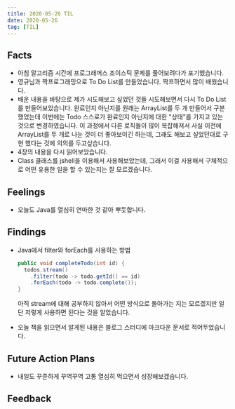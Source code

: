 ```yaml
---
title: 2020-05-26 TIL
date: 2020-05-26
tag: [TIL]
---
```


## Facts

- 아침 알고리즘 시간에 프로그래머스 조이스틱 문제를 풀어보려다가 포기했습니다.
- 영규님과 짝프로그래밍으로 To Do List를 만들었습니다. 짝프하면서 많이 배웠습니다.
- 배운 내용을 바탕으로 제가 시도해보고 싶었던 것들 시도해보면서 다시 To Do List를 만들어보았습니다. 완료인지 아닌지를 원래는 ArrayList를 두 개 만들어서 구분했었는데 이번에는 Todo 스스로가 완료인지 아닌지에 대한 "상태"를 가지고 있는 것으로 변경하였습니다. 이 과정에서 다른 로직들이 많이 복잡해져서 사실 이전에 ArrayList를 두 개로 나눈 것이 더 좋아보이긴 하는데, 그래도 해보고 싶었던대로 구현 했다는 것에 의의를 두고싶습니다.
- 4장의 내용을 다시 읽어보았습니다.
- Class 클래스를 jshell을 이용해서 사용해보았는데, 그래서 이걸 사용해서 구체적으로 어떤 유용한 일을 할 수 있는지는 잘 모르겠습니다.

## Feelings

- 오늘도 Java를 열심히 연마한 것 같아 뿌듯합니다.

## Findings

- Java에서 filter와 forEach를 사용하는 방법  

    ```java
    public void completeTodo(int id) {
      todos.stream()
        .filter(todo -> todo.getId() == id)
        .forEach(todo -> todo.complete());
    }
    ```

    아직 stream에 대해 공부하지 않아서 어떤 방식으로 돌아가는 지는 모르겠지만 일단 저렇게 사용하면 된다는 것을 알았습니다.

- 오늘 책을 읽으면서 알게된 내용은 블로그 스터디에 마크다운 문서로 적어두었습니다.

## Future Action Plans

- 내일도 꾸준하게 꾸역꾸역 고통 열심히 먹으면서 성장해보겠습니다.

## Feedback

